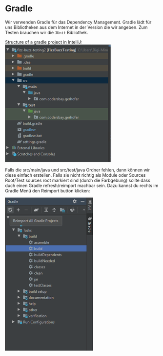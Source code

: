 # Gradle 

Wir verwenden Gradle für das Dependency Management.
Gradle lädt für uns Bibliotheken aus dem Internet in der Version die wir angeben. 
Zum Testen brauchen wir die `JUnit` Bibliothek. 

Structure of a gradle project in IntelliJ:
![Structure of a gradle project in IntelliJ](structure.PNG)

Falls die src/main/java und src/test/java Ordner fehlen, dann können wir diese einfach erstellen.
Falls sie nicht richtig als Module oder Sources Root/Test sources root markiert sind (durch die Farbgebung) sollte dass duch einen Gradle refresh/reimport machbar sein. 
Dazu kannst du rechts im Gradle Menü den Reimport button klicken: 

![Gradle reimport in IntelliJ](reimport.PNG)